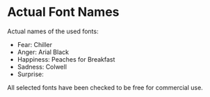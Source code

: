 # Actual Font Names

Actual names of the used fonts:

- Fear: Chiller
- Anger: Arial Black
- Happiness: Peaches for Breakfast
- Sadness: Colwell
- Surprise:

All selected fonts have been checked to be free for commercial use.
